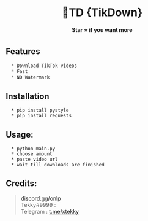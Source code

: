 # 


<h1 align="center">💎TD {TikDown}</h1>

<p align='center'>
  <b>Star ⭐ if you want more</b><br>
</p>


## Features
```js
  * Download TikTok videos
  * Fast
  * NO Watermark
```

## Installation
```
  * pip install pystyle
  * pip install requests 
```

##  Usage:
```
  * python main.py
  * choose amount
  * paste video url
  * wait till downloads are finished
```

##  Credits:
 > [discord.gg/onlp](https://discord.gg/onlp) <br>Tekky#9999 :
 <br>Telegram : [t.me/xtekky](https://t.me/xtekky)
